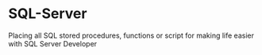 # SQL-Server


Placing all SQL stored procedures, functions or script for making life easier with SQL Server Developer
